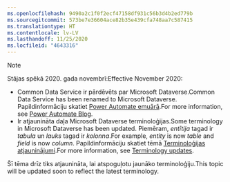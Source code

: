 ```yaml
---
ms.openlocfilehash: 9490a2c1f0f2ecf47158df931c56b3d4b2ed779b
ms.sourcegitcommit: 573be7e36604ace82b35e439cfa748aa7c587415
ms.translationtype: HT
ms.contentlocale: lv-LV
ms.lasthandoff: 11/25/2020
ms.locfileid: "4643316"
---
```

> [!NOTE]
> <span data-ttu-id="d5b73-101">Stājas spēkā 2020. gada novembrī:</span><span class="sxs-lookup"><span data-stu-id="d5b73-101">Effective November 2020:</span></span>
>
> - <span data-ttu-id="d5b73-102">Common Data Service ir pārdēvēts par Microsoft Dataverse.</span><span class="sxs-lookup"><span data-stu-id="d5b73-102">Common Data Service has been renamed to Microsoft Dataverse.</span></span> <span data-ttu-id="d5b73-103">Papildinformāciju skatiet [Power Automate emuārā](https://aka.ms/PAuAppBlog).</span><span class="sxs-lookup"><span data-stu-id="d5b73-103">For more information, see [Power Automate Blog](https://aka.ms/PAuAppBlog).</span></span>
> - <span data-ttu-id="d5b73-104">Ir atjaunināta daļa Microsoft Dataverse terminoloģijas.</span><span class="sxs-lookup"><span data-stu-id="d5b73-104">Some terminology in Microsoft Dataverse has been updated.</span></span> <span data-ttu-id="d5b73-105">Piemēram, *entītija* tagad ir *tabula* un *lauks* tagad ir *kolonna*.</span><span class="sxs-lookup"><span data-stu-id="d5b73-105">For example, *entity* is now *table* and *field* is now *column*.</span></span> <span data-ttu-id="d5b73-106">Papildinformāciju skatiet tēmā [Terminoloģijas atjauninājumi](https://go.microsoft.com/fwlink/?linkid=2147247).</span><span class="sxs-lookup"><span data-stu-id="d5b73-106">For more information, see [Terminology updates](https://go.microsoft.com/fwlink/?linkid=2147247).</span></span>
>
> <span data-ttu-id="d5b73-107">Šī tēma drīz tiks atjaunināta, lai atspoguļotu jaunāko terminoloģiju.</span><span class="sxs-lookup"><span data-stu-id="d5b73-107">This topic will be updated soon to reflect the latest terminology.</span></span>
